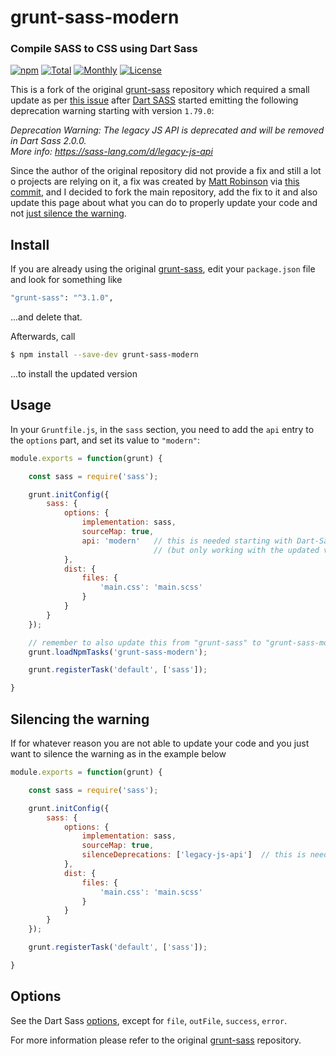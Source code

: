 # grunt-sass-modern

### Compile SASS to CSS using Dart Sass

[![npm](https://img.shields.io/npm/v/grunt-sass-modern.svg)](https://www.npmjs.com/package/grunt-sass-modern) [![Total](https://img.shields.io/npm/dt/grunt-sass-modern.svg)](https://www.npmjs.com/package/grunt-sass-modern) [![Monthly](https://img.shields.io/npm/dm/grunt-sass-modern.svg)](https://www.npmjs.com/package/grunt-sass-modern) [![License](https://img.shields.io/npm/l/grunt-sass-modern.svg)](https://github.com/stefangabos/grunt-sass-modern/blob/master/LICENSE.md)


This is a fork of the original [grunt-sass](https://github.com/sindresorhus/grunt-sass) repository which required a small update  as per [this issue](https://github.com/sindresorhus/grunt-sass/issues/311) after [Dart SASS](https://github.com/sass/dart-sass/tree/main) started emitting the following deprecation warning starting with version `1.79.0`:

_Deprecation Warning: The legacy JS API is deprecated and will be removed in Dart Sass 2.0.0._<br>
_More info: https://sass-lang.com/d/legacy-js-api_

Since the author of the original repository did not provide a fix and still a lot o projects are relying on it, a fix was created by [Matt Robinson](https://github.com/mattyrob) via [this commit](https://github.com/mattyrob/grunt-sass/commit/f6c3e356f70ce4a246bb5df250b0b7a1b7418ca9), and I decided to fork the main repository, add the fix to it and also update this page about what you can do to properly update your code and not [just silence the warning](https://sass-lang.com/documentation/breaking-changes/legacy-js-api/#silencing-warnings).

## Install

If you are already using the original [grunt-sass](https://github.com/sindresorhus/grunt-sass), edit your `package.json` file and look for something like

```bash
"grunt-sass": "^3.1.0",
```
...and delete that.

Afterwards, call
```bash
$ npm install --save-dev grunt-sass-modern
```
...to install the updated version

## Usage

In your `Gruntfile.js`, in the `sass` section, you need to add the `api` entry to the `options` part, and set its value to `"modern"`:

```js
module.exports = function(grunt) {

    const sass = require('sass');

    grunt.initConfig({
        sass: {
            options: {
                implementation: sass,
                sourceMap: true,
                api: 'modern'   // this is needed starting with Dart-Sass 1.79.0
                                // (but only working with the updated version of grunt-sass)
            },
            dist: {
                files: {
                    'main.css': 'main.scss'
                }
            }
        }
    });

    // remember to also update this from "grunt-sass" to "grunt-sass-modern"!
    grunt.loadNpmTasks('grunt-sass-modern');

    grunt.registerTask('default', ['sass']);

}
```

## Silencing the warning

If for whatever reason you are not able to update your code and you just want to silence the warning as in the example below

```js
module.exports = function(grunt) {

    const sass = require('sass');

    grunt.initConfig({
        sass: {
            options: {
                implementation: sass,
                sourceMap: true,
                silenceDeprecations: ['legacy-js-api']	// this is needed in order to silence the deprecation warning
            },
            dist: {
                files: {
                    'main.css': 'main.scss'
                }
            }
        }
    });

    grunt.registerTask('default', ['sass']);

}
```

## Options

See the Dart Sass [options](https://sass-lang.com/documentation/js-api/interfaces/options/), except for `file`, `outFile`, `success`, `error`.

For more information please refer to the original [grunt-sass](https://github.com/sindresorhus/grunt-sass) repository.
